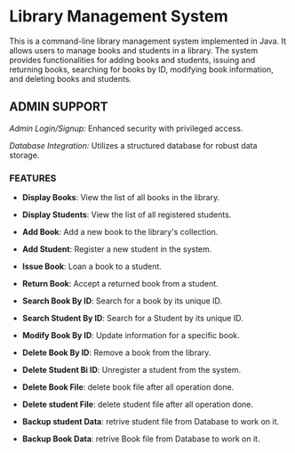 # Library Management System


This is a  command-line library management system implemented in Java. It allows users to manage books and students in a library. The system provides functionalities for adding books and students, issuing and returning books, searching for books by ID, modifying book information, and deleting books and students.


## ADMIN SUPPORT


*Admin Login/Signup:* Enhanced security with privileged access.


*Database Integration:* Utilizes a structured database for robust data storage.


### FEATURES

- **Display Books**: View the list of all books in the library.

- **Display Students**: View the list of all registered students.

- **Add Book**: Add a new book to the library's collection.

- **Add Student**: Register a new student in the system.

- **Issue Book**: Loan a book to a student.

- **Return Book**: Accept a returned book from a student.

- **Search Book By ID**: Search for a book by its unique ID.

- **Search Student By ID**: Search for a Student by its unique ID.

- **Modify Book By ID**: Update information for a specific book.

- **Delete Book By ID**: Remove a book from the library.

- **Delete Student Bi ID**: Unregister a student from the system.

- **Delete Book File**: delete book file after all operation done.

- **Delete student File**: delete student file after all operation done.

- **Backup student Data**: retrive student file from Database to work on it.

- **Backup Book Data**: retrive Book file from Database to work on it.

